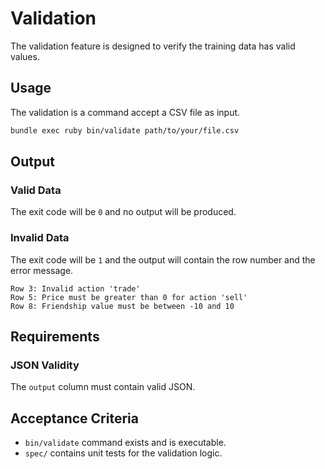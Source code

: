# Validation

The validation feature is designed to verify the training data has valid values.

## Usage

The validation is a command accept a CSV file as input.

```bash
bundle exec ruby bin/validate path/to/your/file.csv
```

## Output

### Valid Data

The exit code will be `0` and no output will be produced.

### Invalid Data

The exit code will be `1` and the output will contain the row number and the error message.

```
Row 3: Invalid action 'trade'
Row 5: Price must be greater than 0 for action 'sell'
Row 8: Friendship value must be between -10 and 10
```

## Requirements

### JSON Validity

The `output` column must contain valid JSON.

## Acceptance Criteria

- `bin/validate` command exists and is executable.
- `spec/` contains unit tests for the validation logic.
